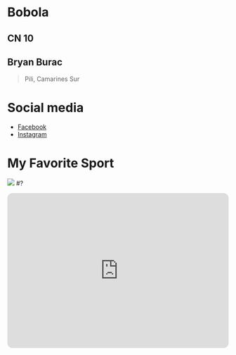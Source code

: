 # Bobola
## CN 10
## Bryan Burac
> Pili, Camarines Sur
# Social media
- [Facebook](https://www.facebook.com/)
- [Instagram](https://www.instagram.com/)
# My Favorite Sport
![](https://www.rockstaracademy.com/lib/images/news/basketball.jpeg)
#?
<iframe style="border-radius:12px" src="https://open.spotify.com/embed/track/0Vs4GfZBgKiu8Omm7BBdeO?utm_source=generator" width="100%" height="352" frameBorder="0" allowfullscreen="" allow="autoplay; clipboard-write; encrypted-media; fullscreen; picture-in-picture" loading="lazy"></iframe>
